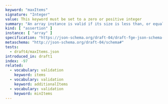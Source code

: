 ```yaml
---
keyword: "maxItems"
signature: "Integer"
value: This keyword must be set to a zero or positive integer
summary: "An array instance is valid if its size is less than, or equal to, the value of this keyword."
kind: [ "assertion" ]
instance: [ "array" ]
specification: "https://json-schema.org/draft-04/draft-fge-json-schema-validation-00#rfc.section.5.3.2"
metaschema: "http://json-schema.org/draft-04/schema#"
tests:
  - draft4/maxItems.json
introduced_in: draft1
index: -97
related:
  - vocabulary: validation
    keyword: items
  - vocabulary: validation
    keyword: additionalItems
  - vocabulary: validation
    keyword: minItems
---
```

